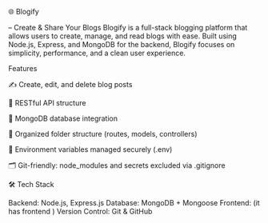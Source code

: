  
🌐 Blogify 

– Create & Share Your Blogs
Blogify is a full-stack blogging platform that allows users to create, 
manage, and read blogs with ease. Built using Node.js, Express, and MongoDB for the backend, 
Blogify focuses on simplicity, performance, and a clean user experience.

Features

✍️ Create, edit, and delete blog posts

🧾 RESTful API structure

💾 MongoDB database integration

📁 Organized folder structure (routes, models, controllers)

🔐 Environment variables managed securely (.env)

🗂 Git-friendly: node_modules and secrets excluded via .gitignore

🛠️ Tech Stack

Backend: Node.js, Express.js
Database: MongoDB + Mongoose
Frontend: (it has frontend )
Version Control: Git & GitHub
